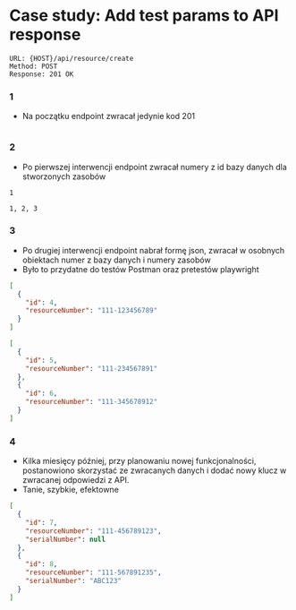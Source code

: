 # Case study: Add test params to API response

```text
URL: {HOST}/api/resource/create
Method: POST
Response: 201 OK
```

### 1

* Na początku endpoint zwracał jedynie kod 201

```text
```

### 2

* Po pierwszej interwencji endpoint zwracał numery z id bazy danych dla stworzonych zasobów

```text
1
```

```text
1, 2, 3
```

### 3

* Po drugiej interwencji endpoint nabrał formę json, zwracał w osobnych obiektach numer z bazy danych i numery zasobów
* Było to przydatne do testów Postman oraz pretestów playwright

```json
[
  {
    "id": 4, 
    "resourceNumber": "111-123456789"
  }
]
```

```json
[
  {
    "id": 5, 
    "resourceNumber": "111-234567891"
  },
  {
    "id": 6, 
    "resourceNumber": "111-345678912"
  }
]
```

### 4

* Kilka miesięcy później, przy planowaniu nowej funkcjonalności, postanowiono skorzystać ze zwracanych danych i dodać nowy klucz w zwracanej odpowiedzi z API.
* Tanie, szybkie, efektowne

```json
[
  {
    "id": 7, 
    "resourceNumber": "111-456789123",
    "serialNumber": null
  },
  {
    "id": 8, 
    "resourceNumber": "111-567891235",
    "serialNumber": "ABC123"
  }
]
```